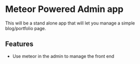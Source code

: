 # Meteor Powered Admin app

This will be a stand alone app that will let you manage a simple blog/portfolio page.
 
## Features
* Use meteor in the admin to manage the front end